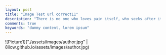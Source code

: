 ```yaml
---
layout: post
title: "Image Test url correct11"
description: "There is no one who loves pain itself, who seeks after it and wants to have it, simply because it is pain..."
comments: true
keywords: "dummy content, lorem ipsum"
---
```

![Picture1]("./assets/images/author.jpg" | 8iiow.github.io/assets/images/author.jpg)

